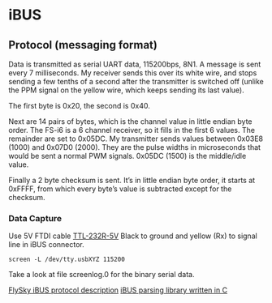 # iBUS

## Protocol (messaging format)

Data is transmitted as serial UART data, 115200bps, 8N1. A message is sent every 7 milliseconds. My receiver sends this over its white wire, and stops sending a few tenths of a second after the transmitter is switched off (unlike the PPM signal on the yellow wire, which keeps sending its last value).

The first byte is 0x20, the second is 0x40.

Next are 14 pairs of bytes, which is the channel value in little endian byte order. The FS-i6 is a 6 channel receiver, so it fills in the first 6 values. The remainder are set to 0x05DC. My transmitter sends values between 0x03E8 (1000) and 0x07D0 (2000).  They are the pulse widths in microseconds that would be sent a normal PWM signals.  0x05DC (1500) is the middle/idle value.

Finally a 2 byte checksum is sent. It’s in little endian byte order, it starts at 0xFFFF, from which every byte’s value is subtracted except for the checksum.


### Data Capture
Use 5V FTDI cable [TTL-232R-5V](https://www.ftdichip.com/Support/Documents/DataSheets/Cables/DS_TTL-232R_CABLES.pdf)
Black to ground and yellow (Rx) to signal line in iBUS connector.

`screen -L /dev/tty.usbXYZ 115200`

Take a look at file screenlog.0 for the binary serial data.

[FlySky iBUS protocol description](http://blog.dsp.id.au/posts/2017/10/22/flysky-ibus-protocol/)
[iBUS parsing library written in C](https://github.com/33d/ibus-library/)
